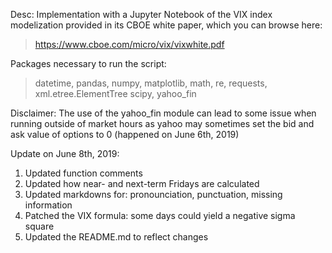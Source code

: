 Desc: Implementation with a Jupyter Notebook of the VIX index modelization provided in its CBOE white paper, which you can browse here:

> https://www.cboe.com/micro/vix/vixwhite.pdf 

Packages necessary to run the script: 

> datetime, pandas, numpy, matplotlib,  math, re, requests, xml.etree.ElementTree scipy, yahoo_fin

Disclaimer: The use of the yahoo_fin module can lead to some issue when running outside of market hours as yahoo may sometimes
set the bid and ask value of options to 0 (happened on June 6th, 2019)

Update on June 8th, 2019:
1. Updated function comments
2. Updated how near- and next-term Fridays are calculated
3. Updated markdowns for: pronounciation, punctuation, missing information
4. Patched the VIX formula: some days could yield a negative sigma square
5. Updated the README.md to reflect changes


